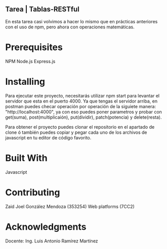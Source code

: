 ## Tarea | Tablas-RESTful

En esta tarea casi volvimos a hacer lo mismo que en prácticas anteriores con el uso de npm, pero ahora con operaciones matemáticas.

# Prerequisites

NPM
Node.js
Express.js

# Installing

Para ejecutar este proyecto, necesitarás utilizar npm start para levantar el servidor que esta en el puerto 4000. 
Ya que tengas el servidor arriba, en postman puedes checar operación por operación de la siguiete manera: 
"http://localhost:4000", ya con eso puedes poner parametros y probar con get(suma), post(multiplicaión), 
put(dividir), patch(potencia) y delete(resta). 

Para obtener el proyecto puedes clonar el repositorio en el apartado de clone ó también puedes copiar y pegar cada
uno de los archivos de javascript en tu editor de código favorito.

# Built With

Javascript 

# Contributing

Zaid Joel González Mendoza (353254) Web platforms (7CC2)

# Acknowledgments

Docente: Ing. Luis Antonio Ramírez Martínez
